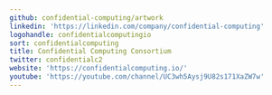 ```yaml
---
github: confidential-computing/artwork
linkedin: 'https://linkedin.com/company/confidential-computing'
logohandle: confidentialcomputingio
sort: confidentialcomputing
title: Confidential Computing Consortium
twitter: confidentialc2
website: 'https://confidentialcomputing.io/'
youtube: 'https://youtube.com/channel/UC3wh5Aysj9U82s171XaZW7w'
---
```

